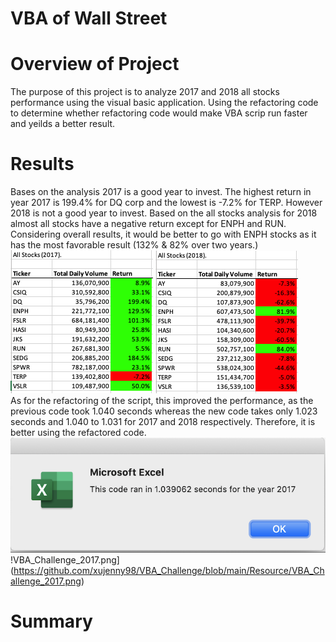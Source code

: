 # VBA of Wall Street
# Overview of Project
The purpose of this project is to analyze 2017 and 2018 all stocks performance using the visual basic application. Using the refactoring code to determine whether refactoring code would make VBA scrip run faster and yeilds a better result.

# Results
Bases on the analysis 2017 is a good year to invest. The highest return in year 2017 is 199.4% for DQ corp and the lowest is -7.2% for TERP.  However 2018 is not a good year to invest.  Based on the all stocks analysis for 2018 almost all stocks have a negative return except for ENPH and RUN. Considering overall results, it would be better to go with ENPH stocks as it has the most favorable result (132% & 82% over two years.)
<br/>![2017 AllStocksAnalysis.png](https://github.com/xujenny98/VBA_Challenge/blob/main/Resource/2017%20AllStocksAnalysis.png) ![2018 AllStocksAnalysis.png](https://github.com/xujenny98/VBA_Challenge/blob/main/Resource/2018%20AllStocksAnalysis.png)
<br/> As for the refactoring of the script, this improved the performance, as the previous code took 1.040 seconds whereas the new code takes only 1.023 seconds and 1.040 to 1.031 for 2017 and 2018 respectively. Therefore, it is better using the refactored code.
<br/> ![VBA_Challenge2_2017.png](https://github.com/xujenny98/VBA_Challenge/blob/main/Resource/VBA_Challenge2_2017.png) !VBA_Challenge_2017.png](https://github.com/xujenny98/VBA_Challenge/blob/main/Resource/VBA_Challenge_2017.png)


# Summary
